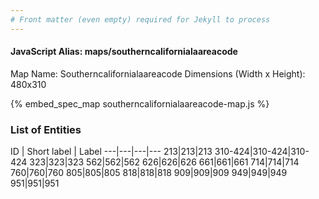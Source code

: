 ```yaml
---
# Front matter (even empty) required for Jekyll to process
---
```


#### JavaScript Alias: maps/southerncalifornialaareacode

Map Name: Southerncalifornialaareacode
Dimensions (Width x Height): 480x310



{% embed_spec_map southerncalifornialaareacode-map.js %}

### List of Entities

ID | Short label | Label
---|---|---|---
213|213|213
310-424|310-424|310-424
323|323|323
562|562|562
626|626|626
661|661|661
714|714|714
760|760|760
805|805|805
818|818|818
909|909|909
949|949|949
951|951|951

